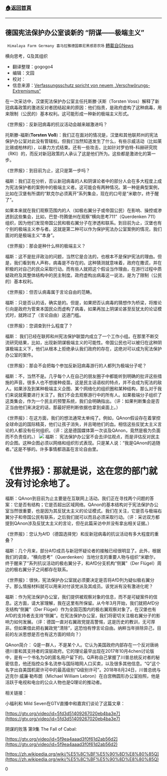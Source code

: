 ###  [:house:返回首頁](https://github.com/ourhimalayas/txt)
---

## 德国宪法保护办公室谈新的 “阴谋——极端主义”
` Himalaya Farm Germany 喜马拉雅德国慕尼黑感恩农场` [轉載自GNews](https://gnews.org/zh-hans/646130/)

横向思考，Q及其组织

- 翻译整理：gogogo4
- 编辑：文园
- 校对：
- 信息来源：[Verfassungsschutz spricht von neuem „Verschwörungs-Extremismus“](/www.welt.de/politik/deutschland/article222264742/Verfassungsschutz-spricht-von-neuem-Verschwoerungs-Extremismus.html)


在一次采访中，汉堡宪法保护办公室主任托斯滕·沃斯（Torsten Voss）解释了新冠病毒政策的激进反对者团结起来的原因：他们指责，是政府虚构了这种病毒，用来限制（公民的）基本权利。这可能形成一种新的极端主义形式。

《世界报》：反新冠病毒的抗议活动会越来越激进吗？

托斯滕-福斯(**Torsten Voß**)：我们正在面对的情况是，汉堡和其他联邦州的宪法保护办公室对此没有管辖权。但我们当然知道发生了什么，有些示威活动（比如莱比锡或柏林的），以暴力方式结束。还有一些攻击，比如针对罗伯特-科赫研究院（RKI）的，而反对新冠政策的人承认了这是他们所为。这些都是激进化的第一步。

《世界报》：到目前为止，这只是第一步吗？

福斯：我们正在分析，否认新冠病毒的人和阴谋论者中的部分人会在多大程度上成为宪法保护者的案例中的极端主义者。这可能会有两种情况。第一种是典型案例，比如在汉堡有所谓的“默克尔必须离开”系列集会，现在的口号是“米歇尔，终于醒了”。

如果本来就在我们观察范围内的人（如极右翼分子或帝国公民）在影响、操控或渗透到这些集会，比如，巴登-符腾堡州在观察“横向思考711”（Querdenken 711）组织，因为他们发现帝国公民和极右翼分子在渗透和联系。到目前为止，汉堡也有个别的极端主义参与者。这就是第二种可以作为保护宪法办公室案例的情况，我们面对的是极端主义“本身”。

《世界报》：那会是种什么样的极端主义？

福斯：这不是批评政治的问题，当然它是合法的，也根本不是保护宪法的理由。但是，我们看到有人声称，病毒是不存在的。这种猜测就意味着，政府在撒谎，并在积极的对自己的民众采取行动。而有些人就把这个假设当作理由，在游行过程中质疑政府及其整体结构中的民主制度。政府虚构出病毒这一说法，是为了限制（公民的）基本权利。

《世界报》：但否认病毒属于言论自由的范畴。

福斯：只是否认的话，确实是的。但是，如果把否认病毒的猜想作为桥梁，将推论引向是政府为管束本国民众而虚构了病毒，如果再加上阴谋论甚至反犹太的论证模式时，就跨过了（言论自由）这道门槛。

《世界报》：您调查到什么程度了？

福斯： 我们已经在联邦和州宪法保护联盟内成立了一个工作小组。在那里不断交流研究结果，比如，出现新阴谋极端主义的可能性。帝国公民也可以被归在这种阴谋极端主义下，他们从根本上拒绝承认我们政府的存在，这绝对可以成为宪法保护办公室的案件。

《世界报》：那会不会把每个参加反新冠病毒游行的人都列为极端分子呢？

福斯：不，当然不是。几乎每个人在自己的朋友圈子中都能听到明确的批评这些措施的声音。很多人也不想接种疫苗。这是民主话语权的特点，并不会成为宪法的敌人。如果涉及到某种极端主义企图、某个网络化的组织圈和某种结构，那么对于我们来说就需要进行关注了。我们不会去观察游行中的所有人。如果极端分子组织了这类集会，作为一个民主的预警系统，我们会明确指出。（评：如果判断集会是否正当由他们来决定的话，那最好把判断依据也拿到桌面上。）

《世界报》：在这方面，我们的想法通常太单纯了。例如，QAnon假设存在着掌控全球命运的国际精英，他们让孩子消失，并且喝他们的血。相信这些反犹太主义言论的人都没有任何组织。（评：这是德国媒体第一次谈及QAnon，竟然是极为负面而不负责任的。）
![]()![](https://gnews-media-offload.s3.amazonaws.com/wp-content/uploads/2020/12/13180308/Bild7.jpg)
福斯： 宪法保护办公室不会去评估观点，而是评估反对民主的企图。这种企图必须以网络和组织形式表现。只是某人说：“我是QAnon的追随者。”这是不够的。许多事情都涵盖在言论自由里。

# 《世界报》：那就是说，这在您的部门就没有讨论余地了。

福斯：QAnon到目前为止主要是在互联网上活动。我们正在寻找两个问题的答案：它是否有结构；它是否超出区域网络。QAnon的基本结构对于宪法保护办公室当然很重要，也是因为其反犹太主义的论证模式。我们在关注，它是否与极端右翼分子和帝国公民有联系，之后我们就可以而且必须采取行动。（评：采访双方都提到QAnon涉及反犹太主义的言论，但在此篇采访中并没有拿出相关证据。）

《世界报》：您认为AfD（德国选择党）和反新冠病毒的抗议活动有多大程度的重叠？

福斯：几个月来，部分AfD成员与新冠怀疑论者的接触已经很明显了。此外，根据我们的调查，“横向思考”（Querdenken）当地分支的重要人物与组织“米歇尔，终于醒来了”系列抗议活动的极右翼分子，和AfD分支机构“侧翼”（Der Flügel）周边的极右翼分子之间都存在联系。

《世界报》：很快，宪法保护办公室就必须要决定是否将AfD列为疑似极右翼分子。那么情报材料就可以用来对付该党派及其成员。该党派有没有激进化呢？

福斯：作为宪法保护办公室，我们提供被观察对象的信息，而不是可疑案件的信息。这方面，请大家理解，我在这里有所保留。从今年3月开始，我们就把AfD分支结构“侧翼”（Der Flügel）作为全国范围内的极右翼观察对象了。在汉堡也有AfD的支持者去支持“侧翼”。在宪法保护办公室，我们将密切关注极右翼分子的影响力如何发展。（评：德国一直对右翼政党提高警惕，这是历史的教训，无可厚非。但如果借此把右翼政党“清除”，这恐怕有悖言论自由。纳粹当年排除异己，目前的左派思想是否也有这方面的倾向？）

QAnon简介： Q是一群人，不是某个人。它认为美国政府内部存在一个反对唐纳德川普和其支持者的深层政府。它的理论最早出现在2017年10月4chen讨论版中，是有一个书名为Q的匿名用户留下的。Q声称自己掌握了川普总统反对者的秘密信息，他还指控众多名流参与国际暗网人口买卖，以及很多其他信息。“Q”这个名字出自美国机密许可中的最高级别“Q级别许可”。2018年8月24日，川普总统与迈克尔·威廉·勒布朗（Michael William Lebron）在白宫椭圆形办公室拍照，他是活跃于电视和电台的公众人物也是Q理论的推动者。

相关链接：

小福利和 Mild Seven在GTV直播中和嘉宾们谈论了这篇文章：

[https://gtv.org/video/id=5fd3d51409267020eb4ba3e7](https://gtv.org/video/id=5fd3d51409267020eb4ba3e7)

阴谋的败落 第9集 The Fall of Cabal:

[https://gtv.org/video/id=5f9ea4aaad3f0f61d2ab56d2](https://gtv.org/video/id=5f9ea4aaad3f0f61d2ab56d2)

[https://zh.wikipedia.org/wiki/%E5%8C%BF%E5%90%8D%E8%80%85Q](https://zh.wikipedia.org/wiki/%E5%8C%BF%E5%90%8D%E8%80%85Q)

0
